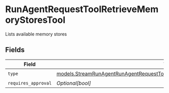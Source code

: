 # RunAgentRequestToolRetrieveMemoryStoresTool

Lists available memory stores


## Fields

| Field                                                                                                                                                                          | Type                                                                                                                                                                           | Required                                                                                                                                                                       | Description                                                                                                                                                                    |
| ------------------------------------------------------------------------------------------------------------------------------------------------------------------------------ | ------------------------------------------------------------------------------------------------------------------------------------------------------------------------------ | ------------------------------------------------------------------------------------------------------------------------------------------------------------------------------ | ------------------------------------------------------------------------------------------------------------------------------------------------------------------------------ |
| `type`                                                                                                                                                                         | [models.StreamRunAgentRunAgentRequestToolAgentsRequestRequestBodySettingsTools7Type](../models/streamrunagentrunagentrequesttoolagentsrequestrequestbodysettingstools7type.md) | :heavy_check_mark:                                                                                                                                                             | N/A                                                                                                                                                                            |
| `requires_approval`                                                                                                                                                            | *Optional[bool]*                                                                                                                                                               | :heavy_minus_sign:                                                                                                                                                             | N/A                                                                                                                                                                            |